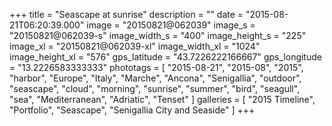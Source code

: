 +++
title = "Seascape at sunrise"
description = ""
date = "2015-08-21T06:20:39.000"
image = "20150821@062039"
image_s = "20150821@062039-s"
image_width_s = "400"
image_height_s = "225"
image_xl = "20150821@062039-xl"
image_width_xl = "1024"
image_height_xl = "576"
gps_latitude = "43.7226222166667"
gps_longitude = "13.2226583333333"
phototags = [ "2015-08-21", "2015-08", "2015", "harbor", "Europe", "Italy", "Marche", "Ancona", "Senigallia", "outdoor", "seascape", "cloud", "morning", "sunrise", "summer", "bird", "seagull", "sea", "Mediterranean", "Adriatic", "Tenset" ]
galleries = [ "2015 Timeline", "Portfolio", "Seascape", "Senigallia City and Seaside" ]
+++

